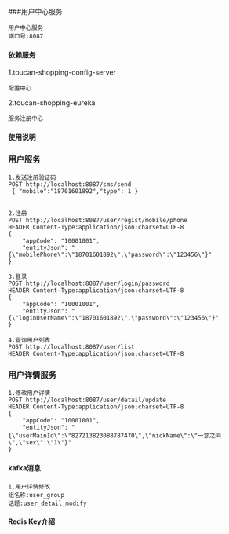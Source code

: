 ###用户中心服务

    用户中心服务
    端口号:8087

#### 依赖服务
1.toucan-shopping-config-server

    配置中心
    
2.toucan-shopping-eureka
    
    服务注册中心


#### 使用说明

### 用户服务

    1.发送注册验证码
    POST http://localhost:8087/sms/send
     { "mobile":"18701601892","type": 1 }
     
    
    2.注册
    POST http://localhost:8087/user/regist/mobile/phone
    HEADER Content-Type:application/json;charset=UTF-8
    {
    	"appCode": "10001001",
    	"entityJson": "{\"mobilePhone\":\"18701601892\",\"password\":\"123456\"}"
    }
    
    3.登录
    POST http://localhost:8087/user/login/password
    HEADER Content-Type:application/json;charset=UTF-8
    {
    	"appCode": "10001001",
    	"entityJson": "{\"loginUserName\":\"18701601892\",\"password\":\"123456\"}"
    }
    
    4.查询用户列表
    POST http://localhost:8087/user/list
    HEADER Content-Type:application/json;charset=UTF-8
    

### 用户详情服务
    
    1.修改用户详情
    POST http://localhost:8087/user/detail/update
    HEADER Content-Type:application/json;charset=UTF-8 
    {
    	"appCode": "10001001",
    	"entityJson": "{\"userMainId\":\"827213823088787470\",\"nickName\":\"一念之间\",\"sex\":\"1\"}"
    }


#### kafka消息
    
    1.用户详情修改
    组名称:user_group
    话题:user_detail_modify
    
    
    


#### Redis Key介绍



